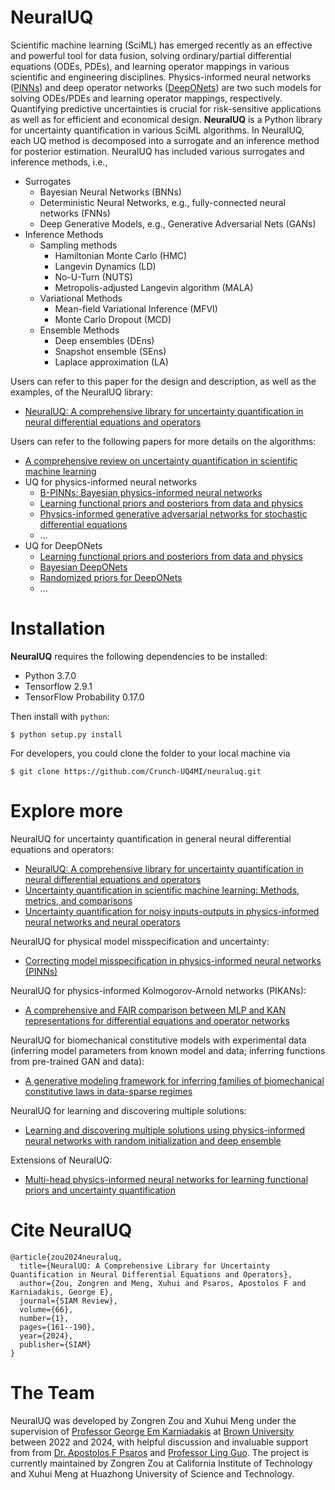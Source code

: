# NeuralUQ
Scientific machine learning (SciML) has emerged recently as an effective and powerful tool for data fusion, solving ordinary/partial differential equations (ODEs, PDEs), and learning operator mappings in various scientific and engineering disciplines. Physics-informed neural networks ([PINNs](https://www.sciencedirect.com/science/article/pii/S0021999118307125)) and deep operator networks ([DeepONets](https://www.nature.com/articles/s42256-021-00302-5)) are two such models for solving ODEs/PDEs and learning operator mappings, respectively. Quantifying predictive uncertainties is crucial for risk-sensitive applications as well as for efficient and economical design. **NeuralUQ** is a Python library for uncertainty quantification in various SciML algorithms. In NeuralUQ, each UQ method is decomposed into a surrogate and an inference method for posterior estimation. NeuralUQ has included various surrogates and inference methods, i.e., 
- Surrogates
  - Bayesian Neural Networks (BNNs)
  - Deterministic Neural Networks, e.g., fully-connected neural networks (FNNs)
  - Deep Generative Models, e.g., Generative Adversarial Nets (GANs)
- Inference Methods
  - Sampling methods
    - Hamiltonian Monte Carlo (HMC)
    - Langevin Dynamics (LD)
    - No-U-Turn (NUTS)
    - Metropolis-adjusted Langevin algorithm (MALA)
  - Variational Methods
    - Mean-field Variational Inference (MFVI)
    - Monte Carlo Dropout (MCD)
  - Ensemble Methods
    - Deep ensembles (DEns)
    - Snapshot ensemble (SEns)
    - Laplace approximation (LA)
    
Users can refer to this paper for the design and description, as well as the examples, of the NeuralUQ library:
- [NeuralUQ: A comprehensive library for uncertainty quantification in neural differential equations and operators](https://epubs.siam.org/doi/pdf/10.1137/22M1518189)

Users can refer to the following papers for more details on the algorithms:
- [A comprehensive review on uncertainty quantification in scientific machine learning](https://www.sciencedirect.com/science/article/pii/S0021999122009652)
- UQ for physics-informed neural networks
  - [B-PINNs: Bayesian physics-informed neural networks](https://www.sciencedirect.com/science/article/pii/S0021999120306872)
  - [Learning functional priors and posteriors from data and physics](https://www.sciencedirect.com/science/article/pii/S0021999122001358)
  - [Physics-informed generative adversarial networks for stochastic differential equations](https://epubs.siam.org/doi/abs/10.1137/18M1225409)
  - ...
- UQ for DeepONets
  - [Learning functional priors and posteriors from data and physics](https://www.sciencedirect.com/science/article/pii/S0021999122001358)
  - [Bayesian DeepONets](https://arxiv.org/abs/2111.02484)
  - [Randomized priors for DeepONets](https://www.sciencedirect.com/science/article/pii/S0045782522004595)
  - ...
# Installation
**NeuralUQ** requires the following dependencies to be installed:

- Python 3.7.0
- Tensorflow 2.9.1
- TensorFlow Probability 0.17.0

Then install with `python`:

```
$ python setup.py install
```

For developers, you could clone the folder to your local machine via
```
$ git clone https://github.com/Crunch-UQ4MI/neuraluq.git
```

# Explore more

NeuralUQ for uncertainty quantification in general neural differential equations and operators:
- [NeuralUQ: A comprehensive library for uncertainty quantification in neural differential equations and operators](https://epubs.siam.org/doi/abs/10.1137/22M1518189)
- [Uncertainty quantification in scientific machine learning: Methods, metrics, and comparisons](https://www.sciencedirect.com/science/article/pii/S0021999122009652)
- [Uncertainty quantification for noisy inputs-outputs in physics-informed neural networks and neural operators](https://www.sciencedirect.com/science/article/pii/S0045782524007333)

NeuralUQ for physical model misspecification and uncertainty:
- [Correcting model misspecification in physics-informed neural networks (PINNs)](https://www.sciencedirect.com/science/article/pii/S0021999124001670)

NeuralUQ for physics-informed Kolmogorov-Arnold networks (PIKANs):
- [A comprehensive and FAIR comparison between MLP and KAN representations for differential equations and operator networks](https://www.sciencedirect.com/science/article/pii/S0045782524005462)

NeuralUQ for biomechanical constitutive models with experimental data (inferring model parameters from known model and data; inferring functions from pre-trained GAN and data): 
- [A generative modeling framework for inferring families of biomechanical constitutive laws in data-sparse regimes](https://www.sciencedirect.com/science/article/pii/S0022509623002284?dgcid=rss_sd_all)

NeuralUQ for learning and discovering multiple solutions:
- [Learning and discovering multiple solutions using physics-informed neural networks with random initialization and deep ensemble](https://arxiv.org/abs/2503.06320)

Extensions of NeuralUQ:
- [Multi-head physics-informed neural networks for learning functional priors and uncertainty quantification](https://www.sciencedirect.com/science/article/abs/pii/S002199912500230X)

# Cite NeuralUQ
```
@article{zou2024neuraluq,
  title={NeuralUQ: A Comprehensive Library for Uncertainty Quantification in Neural Differential Equations and Operators},
  author={Zou, Zongren and Meng, Xuhui and Psaros, Apostolos F and Karniadakis, George E},
  journal={SIAM Review},
  volume={66},
  number={1},
  pages={161--190},
  year={2024},
  publisher={SIAM}
}
```

# The Team

NeuralUQ was developed by Zongren Zou and Xuhui Meng under the supervision of [Professor George Em Karniadakis](https://sites.brown.edu/crunch-group/) at [Brown University](https://www.brown.edu/) between 2022 and 2024, with helpful discussion and invaluable support from from [Dr. Apostolos F Psaros](https://www.afpsaros.com/) and [Professor Ling Guo](https://scholar.google.com/citations?user=Ys5ZVhEAAAAJ&hl=en). The project is currently maintained by Zongren Zou at California Institute of Technology and Xuhui Meng at Huazhong University of Science and Technology.
